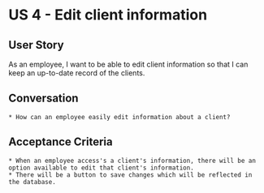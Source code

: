 US 4 - Edit client information
=======

User Story
---
As an employee, I want to be able to edit client information so that I can keep an up-to-date record of the clients.


Conversation
----
	* How can an employee easily edit information about a client?

Acceptance Criteria
----
	* When an employee access's a client's information, there will be an option available to edit that client's information.
	* There will be a button to save changes which will be reflected in the database.